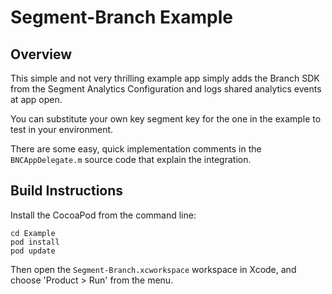 #  Segment-Branch Example

## Overview

This simple and not very thrilling example app simply adds the Branch SDK from the Segment Analytics Configuration
and logs shared analytics events at app open.

You can substitute your own key segment key for the one in the example to test in your environment.

There are some easy, quick implementation comments in the `BNCAppDelegate.m` source code that explain the
integration.

## Build Instructions

Install the CocoaPod from the command line:

```
cd Example
pod install
pod update
```

Then open the `Segment-Branch.xcworkspace` workspace in Xcode, and choose 'Product > Run' from the menu.
